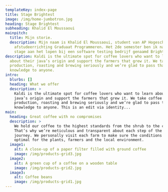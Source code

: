 ```yaml
---
templateKey: index-page
title: Stage Brightest
image: /img/home-jumbotron.jpg
heading: Stage Brightest
subheading: Khalid El Moussaoui
mainpitch:
  title: Mijn storie.
  description: Mijn naam is Khalid El Moussaoui, student van AP Hogeschool met als
    afstudeerrichting Graduaat Programmeren. Het 2de semester ben ik namelijk
    stage aan het lopen bij een software testing bedrijf genaamd Brightest.
description: Kaldi is the ultimate spot for coffee lovers who want to learn
  about their java’s origin and support the farmers that grew it. We take coffee
  production, roasting and brewing seriously and we’re glad to pass that
  knowledge to anyone.
intro:
  blurbs: []
  heading: What we offer
  description: >
    Kaldi is the ultimate spot for coffee lovers who want to learn about their
    java’s origin and support the farmers that grew it. We take coffee
    production, roasting and brewing seriously and we’re glad to pass that
    knowledge to anyone. This is an edit via identity...
main:
  heading: Great coffee with no compromises
  description: >
    We hold our coffee to the highest standards from the shrub to the cup.
    That’s why we’re meticulous and transparent about each step of the coffee’s
    journey. We personally visit each farm to make sure the conditions are
    optimal for the plants, farmers and the local environment.
  image1:
    alt: A close-up of a paper filter filled with ground coffee
    image: /img/products-grid3.jpg
  image2:
    alt: A green cup of a coffee on a wooden table
    image: /img/products-grid2.jpg
  image3:
    alt: Coffee beans
    image: /img/products-grid1.jpg
---
```

